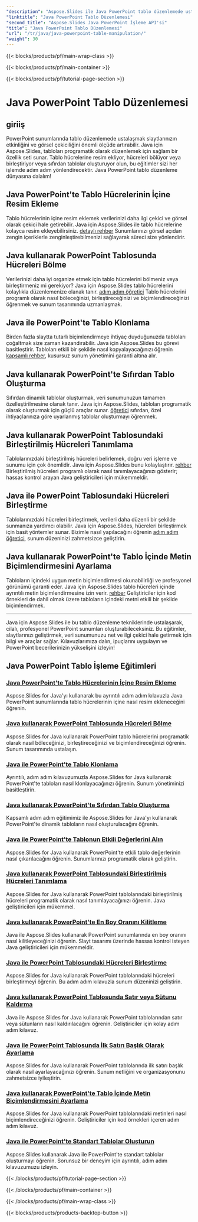 ```yaml
---
"description": "Aspose.Slides ile Java PowerPoint tablo düzenlemede ustalaşın. Ayrıntılı adım adım eğitimlerimizle resim eklemeyi, hücreleri bölmeyi, tablo oluşturmayı ve daha fazlasını öğrenin."
"linktitle": "Java PowerPoint Tablo Düzenlemesi"
"second_title": "Aspose.Slides Java PowerPoint İşleme API'si"
"title": "Java PowerPoint Tablo Düzenlemesi"
"url": "/tr/java/java-powerpoint-table-manipulation/"
"weight": 30
---
```


{{< blocks/products/pf/main-wrap-class >}}

{{< blocks/products/pf/main-container >}}

{{< blocks/products/pf/tutorial-page-section >}}

# Java PowerPoint Tablo Düzenlemesi

## giriiş

PowerPoint sunumlarında tablo düzenlemede ustalaşmak slaytlarınızın etkinliğini ve görsel çekiciliğini önemli ölçüde artırabilir. Java için Aspose.Slides, tabloları programatik olarak düzenlemek için sağlam bir özellik seti sunar. Tablo hücrelerine resim ekliyor, hücreleri bölüyor veya birleştiriyor veya sıfırdan tablolar oluşturuyor olun, bu eğitimler sizi her işlemde adım adım yönlendirecektir. Java PowerPoint tablo düzenleme dünyasına dalalım!

## Java PowerPoint'te Tablo Hücrelerinin İçine Resim Ekleme
Tablo hücrelerinin içine resim eklemek verilerinizi daha ilgi çekici ve görsel olarak çekici hale getirebilir. Java için Aspose.Slides ile tablo hücrelerine kolayca resim ekleyebilirsiniz. [detaylı rehber](./add-image-inside-table-cells-java-powerpoint/) Sunumlarınızı görsel açıdan zengin içeriklerle zenginleştirebilmenizi sağlayarak süreci size yönlendirir.

## Java kullanarak PowerPoint Tablosunda Hücreleri Bölme
Verilerinizi daha iyi organize etmek için tablo hücrelerini bölmeniz veya birleştirmeniz mi gerekiyor? Java için Aspose.Slides tablo hücrelerini kolaylıkla düzenlemenize olanak tanır. [adım adım öğretici](./split-cells-powerpoint-table-java/) Tablo hücrelerini programlı olarak nasıl böleceğinizi, birleştireceğinizi ve biçimlendireceğinizi öğrenmek ve sunum tasarımında uzmanlaşmak.

## Java ile PowerPoint'te Tablo Klonlama
Birden fazla slaytta tutarlı biçimlendirmeye ihtiyaç duyduğunuzda tabloları çoğaltmak size zaman kazandırabilir. Java için Aspose.Slides bu görevi basitleştirir. Tabloları etkili bir şekilde nasıl kopyalayacağınızı öğrenin [kapsamlı rehber](./clone-table-powerpoint-java/), kusursuz sunum yönetimini garanti altına alır.

## Java kullanarak PowerPoint'te Sıfırdan Tablo Oluşturma
Sıfırdan dinamik tablolar oluşturmak, veri sunumunuzun tamamen özelleştirilmesine olanak tanır. Java için Aspose.Slides, tabloları programatik olarak oluşturmak için güçlü araçlar sunar. [öğretici](./create-table-from-scratch-powerpoint-java/) sıfırdan, özel ihtiyaçlarınıza göre uyarlanmış tablolar oluşturmayı öğrenmek.

## Java kullanarak PowerPoint Tablosundaki Birleştirilmiş Hücreleri Tanımlama
Tablolarınızdaki birleştirilmiş hücreleri belirlemek, doğru veri işleme ve sunumu için çok önemlidir. Java için Aspose.Slides bunu kolaylaştırır. [rehber](./identify-merged-cells-powerpoint-table-java/) Birleştirilmiş hücreleri programlı olarak nasıl tanımlayacağınızı gösterir; hassas kontrol arayan Java geliştiricileri için mükemmeldir.

## Java ile PowerPoint Tablosundaki Hücreleri Birleştirme
Tablolarınızdaki hücreleri birleştirmek, verileri daha düzenli bir şekilde sunmanıza yardımcı olabilir. Java için Aspose.Slides, hücreleri birleştirmek için basit yöntemler sunar. Bizimle nasıl yapılacağını öğrenin [adım adım öğretici](./merge-cells-powerpoint-table-java/), sunum düzeninizi zahmetsizce geliştirin.

## Java kullanarak PowerPoint'te Tablo İçinde Metin Biçimlendirmesini Ayarlama
Tabloların içindeki uygun metin biçimlendirmesi okunabilirliği ve profesyonel görünümü garanti eder. Java için Aspose.Slides tablo hücreleri içinde ayrıntılı metin biçimlendirmesine izin verir. [rehber](./set-text-formatting-inside-table-powerpoint-java/) Geliştiriciler için kod örnekleri de dahil olmak üzere tabloların içindeki metni etkili bir şekilde biçimlendirmek.

---

Java için Aspose.Slides ile bu tablo düzenleme tekniklerinde ustalaşarak, cilalı, profesyonel PowerPoint sunumları oluşturabileceksiniz. Bu eğitimler, slaytlarınızı geliştirmek, veri sunumunuzu net ve ilgi çekici hale getirmek için bilgi ve araçlar sağlar. Kılavuzlarımıza dalın, ipuçlarını uygulayın ve PowerPoint becerilerinizin yükselişini izleyin!
## Java PowerPoint Tablo İşleme Eğitimleri
### [Java PowerPoint'te Tablo Hücrelerinin İçine Resim Ekleme](./add-image-inside-table-cells-java-powerpoint/)
Aspose.Slides for Java'yı kullanarak bu ayrıntılı adım adım kılavuzla Java PowerPoint sunumlarında tablo hücrelerinin içine nasıl resim ekleneceğini öğrenin.
### [Java kullanarak PowerPoint Tablosunda Hücreleri Bölme](./split-cells-powerpoint-table-java/)
Aspose.Slides for Java kullanarak PowerPoint tablo hücrelerini programatik olarak nasıl böleceğinizi, birleştireceğinizi ve biçimlendireceğinizi öğrenin. Sunum tasarımında ustalaşın.
### [Java ile PowerPoint'te Tablo Klonlama](./clone-table-powerpoint-java/)
Ayrıntılı, adım adım kılavuzumuzla Aspose.Slides for Java kullanarak PowerPoint'te tabloları nasıl klonlayacağınızı öğrenin. Sunum yönetiminizi basitleştirin.
### [Java kullanarak PowerPoint'te Sıfırdan Tablo Oluşturma](./create-table-from-scratch-powerpoint-java/)
Kapsamlı adım adım eğitimimiz ile Aspose.Slides for Java'yı kullanarak PowerPoint'te dinamik tabloların nasıl oluşturulacağını öğrenin.
### [Java ile PowerPoint'te Tablonun Etkili Değerlerini Alın](./get-effective-values-table-powerpoint-java/)
Aspose.Slides for Java kullanarak PowerPoint'te etkili tablo değerlerinin nasıl çıkarılacağını öğrenin. Sunumlarınızı programatik olarak geliştirin.
### [Java kullanarak PowerPoint Tablosundaki Birleştirilmiş Hücreleri Tanımlama](./identify-merged-cells-powerpoint-table-java/)
Aspose.Slides for Java kullanarak PowerPoint tablolarındaki birleştirilmiş hücreleri programatik olarak nasıl tanımlayacağınızı öğrenin. Java geliştiricileri için mükemmel.
### [Java kullanarak PowerPoint'te En Boy Oranını Kilitleme](./lock-aspect-ratio-powerpoint-java/)
Java ile Aspose.Slides kullanarak PowerPoint sunumlarında en boy oranını nasıl kilitleyeceğinizi öğrenin. Slayt tasarımı üzerinde hassas kontrol isteyen Java geliştiricileri için mükemmeldir.
### [Java ile PowerPoint Tablosundaki Hücreleri Birleştirme](./merge-cells-powerpoint-table-java/)
Aspose.Slides for Java kullanarak PowerPoint tablolarındaki hücreleri birleştirmeyi öğrenin. Bu adım adım kılavuzla sunum düzeninizi geliştirin.
### [Java kullanarak PowerPoint Tablosunda Satır veya Sütunu Kaldırma](./remove-row-column-powerpoint-table-java/)
Java ile Aspose.Slides for Java kullanarak PowerPoint tablolarından satır veya sütunların nasıl kaldırılacağını öğrenin. Geliştiriciler için kolay adım adım kılavuz.
### [Java ile PowerPoint Tablosunda İlk Satırı Başlık Olarak Ayarlama](./set-first-row-header-powerpoint-table-java/)
Aspose.Slides for Java kullanarak PowerPoint tablolarında ilk satırı başlık olarak nasıl ayarlayacağınızı öğrenin. Sunum netliğini ve organizasyonunu zahmetsizce iyileştirin.
### [Java kullanarak PowerPoint'te Tablo İçinde Metin Biçimlendirmesini Ayarlama](./set-text-formatting-inside-table-powerpoint-java/)
Aspose.Slides for Java kullanarak PowerPoint tablolarındaki metinleri nasıl biçimlendireceğinizi öğrenin. Geliştiriciler için kod örnekleri içeren adım adım kılavuz.
### [Java ile PowerPoint'te Standart Tablolar Oluşturun](./create-standard-tables-powerpoint-java/)
Aspose.Slides kullanarak Java ile PowerPoint'te standart tablolar oluşturmayı öğrenin. Sorunsuz bir deneyim için ayrıntılı, adım adım kılavuzumuzu izleyin.

{{< /blocks/products/pf/tutorial-page-section >}}

{{< /blocks/products/pf/main-container >}}

{{< /blocks/products/pf/main-wrap-class >}}

{{< blocks/products/products-backtop-button >}}